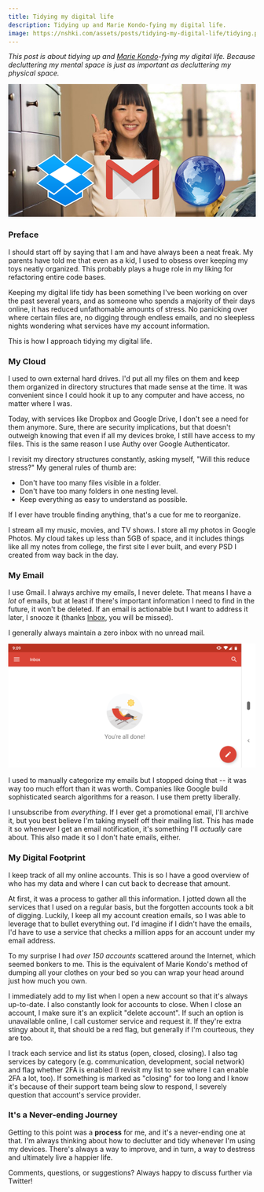```yaml
---
title: Tidying my digital life
description: Tidying up and Marie Kondo-fying my digital life.
image: https://nshki.com/assets/posts/tidying-my-digital-life/tidying.png
---
```


_This post is about tidying up and [Marie Kondo](https://konmari.com/)-fying my digital life. Because decluttering my mental space is just as important as decluttering my physical space._

![Marie Kondo](/assets/posts/tidying-my-digital-life/tidying.png)


### Preface

I should start off by saying that I am and have always been a neat freak. My parents have told me that even as a kid, I used to obsess over keeping my toys neatly organized. This probably plays a huge role in my liking for refactoring entire code bases.

Keeping my digital life tidy has been something I've been working on over the past several years, and as someone who spends a majority of their days online, it has reduced unfathomable amounts of stress. No panicking over where certain files are, no digging through endless emails, and no sleepless nights wondering what services have my account information.

This is how I approach tidying my digital life.


### My Cloud

I used to own external hard drives. I'd put all my files on them and keep them organized in directory structures that made sense at the time. It was convenient since I could hook it up to any computer and have access, no matter where I was.

Today, with services like Dropbox and Google Drive, I don't see a need for them anymore. Sure, there are security implications, but that doesn't outweigh knowing that even if all my devices broke, I still have access to my files. This is the same reason I use Authy over Google Authenticator.

I revisit my directory structures constantly, asking myself, "Will this reduce stress?" My general rules of thumb are:

- Don't have too many files visible in a folder.
- Don't have too many folders in one nesting level.
- Keep everything as easy to understand as possible.

If I ever have trouble finding anything, that's a cue for me to reorganize.

I stream all my music, movies, and TV shows. I store all my photos in Google Photos. My cloud takes up less than 5GB of space, and it includes things like all my notes from college, the first site I ever built, and every PSD I created from way back in the day.


### My Email

I use Gmail. I always archive my emails, I never delete. That means I have a _lot_ of emails, but at least if there's important information I need to find in the future, it won't be deleted. If an email is actionable but I want to address it later, I snooze it (thanks [Inbox](https://www.google.com/inbox/), you will be missed).

I generally always maintain a zero inbox with no unread mail.

![My zero inbox](/assets/posts/tidying-my-digital-life/nomail.png)

I used to manually categorize my emails but I stopped doing that -- it was way too much effort than it was worth. Companies like Google build sophisticated search algorithms for a reason. I use them pretty liberally.

I unsubscribe from _everything_. If I ever get a promotional email, I'll archive it, but you best believe I'm taking myself off their mailing list. This has made it so whenever I get an email notification, it's something I'll _actually_ care about. This also made it so I don't hate emails, either.


### My Digital Footprint

I keep track of all my online accounts. This is so I have a good overview of who has my data and where I can cut back to decrease that amount.

At first, it was a process to gather all this information. I jotted down all the services that I used on a regular basis, but the forgotten accounts took a bit of digging. Luckily, I keep all my account creation emails, so I was able to leverage that to bullet everything out. I'd imagine if I didn't have the emails, I'd have to use a service that checks a million apps for an account under my email address.

To my surprise I had _over 150 accounts_ scattered around the Internet, which seemed bonkers to me. This is the equivalent of Marie Kondo's method of dumping all your clothes on your bed so you can wrap your head around just how much you own.

I immediately add to my list when I open a new account so that it's always up-to-date. I also constantly look for accounts to close. When I close an account, I make sure it's an explicit "delete account". If such an option is unavailable online, I call customer service and request it. If they're extra stingy about it, that should be a red flag, but generally if I'm courteous, they are too.

I track each service and list its status (open, closed, closing). I also tag services by category (e.g. communication, development, social network) and flag whether 2FA is enabled (I revisit my list to see where I can enable 2FA a lot, too). If something is marked as "closing" for too long and I know it's because of their support team being slow to respond, I severely question that account's service provider.


### It's a Never-ending Journey

Getting to this point was a **process** for me, and it's a never-ending one at that. I'm always thinking about how to declutter and tidy whenever I'm using my devices. There's always a way to improve, and in turn, a way to destress and ultimately live a happier life.

Comments, questions, or suggestions? Always happy to discuss further via Twitter!
